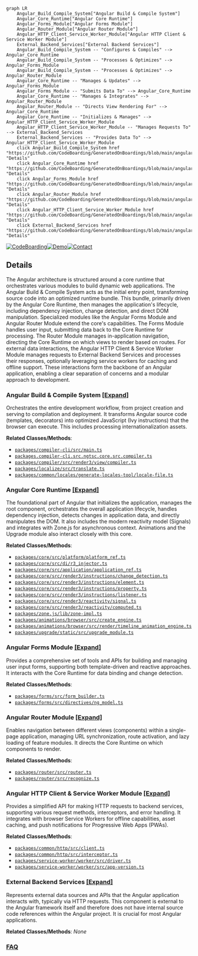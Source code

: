 ```mermaid
graph LR
    Angular_Build_Compile_System["Angular Build & Compile System"]
    Angular_Core_Runtime["Angular Core Runtime"]
    Angular_Forms_Module["Angular Forms Module"]
    Angular_Router_Module["Angular Router Module"]
    Angular_HTTP_Client_Service_Worker_Module["Angular HTTP Client & Service Worker Module"]
    External_Backend_Services["External Backend Services"]
    Angular_Build_Compile_System -- "Configures & Compiles" --> Angular_Core_Runtime
    Angular_Build_Compile_System -- "Processes & Optimizes" --> Angular_Forms_Module
    Angular_Build_Compile_System -- "Processes & Optimizes" --> Angular_Router_Module
    Angular_Core_Runtime -- "Manages & Updates" --> Angular_Forms_Module
    Angular_Forms_Module -- "Submits Data To" --> Angular_Core_Runtime
    Angular_Core_Runtime -- "Manages & Integrates" --> Angular_Router_Module
    Angular_Router_Module -- "Directs View Rendering For" --> Angular_Core_Runtime
    Angular_Core_Runtime -- "Initializes & Manages" --> Angular_HTTP_Client_Service_Worker_Module
    Angular_HTTP_Client_Service_Worker_Module -- "Manages Requests To" --> External_Backend_Services
    External_Backend_Services -- "Provides Data To" --> Angular_HTTP_Client_Service_Worker_Module
    click Angular_Build_Compile_System href "https://github.com/CodeBoarding/GeneratedOnBoardings/blob/main/angular/Angular_Build_Compile_System.md" "Details"
    click Angular_Core_Runtime href "https://github.com/CodeBoarding/GeneratedOnBoardings/blob/main/angular/Angular_Core_Runtime.md" "Details"
    click Angular_Forms_Module href "https://github.com/CodeBoarding/GeneratedOnBoardings/blob/main/angular/Angular_Forms_Module.md" "Details"
    click Angular_Router_Module href "https://github.com/CodeBoarding/GeneratedOnBoardings/blob/main/angular/Angular_Router_Module.md" "Details"
    click Angular_HTTP_Client_Service_Worker_Module href "https://github.com/CodeBoarding/GeneratedOnBoardings/blob/main/angular/Angular_HTTP_Client_Service_Worker_Module.md" "Details"
    click External_Backend_Services href "https://github.com/CodeBoarding/GeneratedOnBoardings/blob/main/angular/External_Backend_Services.md" "Details"
```

[![CodeBoarding](https://img.shields.io/badge/Generated%20by-CodeBoarding-9cf?style=flat-square)](https://github.com/CodeBoarding/GeneratedOnBoardings)[![Demo](https://img.shields.io/badge/Try%20our-Demo-blue?style=flat-square)](https://www.codeboarding.org/demo)[![Contact](https://img.shields.io/badge/Contact%20us%20-%20contact@codeboarding.org-lightgrey?style=flat-square)](mailto:contact@codeboarding.org)

## Details

The Angular architecture is structured around a core runtime that orchestrates various modules to build dynamic web applications. The Angular Build & Compile System acts as the initial entry point, transforming source code into an optimized runtime bundle. This bundle, primarily driven by the Angular Core Runtime, then manages the application's lifecycle, including dependency injection, change detection, and direct DOM manipulation. Specialized modules like the Angular Forms Module and Angular Router Module extend the core's capabilities. The Forms Module handles user input, submitting data back to the Core Runtime for processing. The Router Module manages in-application navigation, directing the Core Runtime on which views to render based on routes. For external data interactions, the Angular HTTP Client & Service Worker Module manages requests to External Backend Services and processes their responses, optionally leveraging service workers for caching and offline support. These interactions form the backbone of an Angular application, enabling a clear separation of concerns and a modular approach to development.

### Angular Build & Compile System [[Expand]](./Angular_Build_Compile_System.md)
Orchestrates the entire development workflow, from project creation and serving to compilation and deployment. It transforms Angular source code (templates, decorators) into optimized JavaScript (Ivy instructions) that the browser can execute. This includes processing internationalization assets.


**Related Classes/Methods**:

- <a href="https://github.com/angular/angular/blob/main/packages/compiler-cli/src/main.ts" target="_blank" rel="noopener noreferrer">`packages/compiler-cli/src/main.ts`</a>
- <a href="https://github.com/angular/angular/blob/main/packages/compiler-cli/src/ngtsc/core/src/compiler.ts" target="_blank" rel="noopener noreferrer">`packages.compiler-cli.src.ngtsc.core.src.compiler.ts`</a>
- <a href="https://github.com/angular/angular/blob/main/packages/compiler/src/render3/view/compiler.ts" target="_blank" rel="noopener noreferrer">`packages/compiler/src/render3/view/compiler.ts`</a>
- <a href="https://github.com/angular/angular/blob/main/packages/localize/src/translate.ts" target="_blank" rel="noopener noreferrer">`packages/localize/src/translate.ts`</a>
- <a href="https://github.com/angular/angular/blob/main/packages/common/locales/generate-locales-tool/locale-file.ts" target="_blank" rel="noopener noreferrer">`packages/common/locales/generate-locales-tool/locale-file.ts`</a>


### Angular Core Runtime [[Expand]](./Angular_Core_Runtime.md)
The foundational part of Angular that initializes the application, manages the root component, orchestrates the overall application lifecycle, handles dependency injection, detects changes in application data, and directly manipulates the DOM. It also includes the modern reactivity model (Signals) and integrates with Zone.js for asynchronous context. Animations and the Upgrade module also interact closely with this core.


**Related Classes/Methods**:

- <a href="https://github.com/angular/angular/blob/main/packages/core/src/platform/platform_ref.ts" target="_blank" rel="noopener noreferrer">`packages/core/src/platform/platform_ref.ts`</a>
- <a href="https://github.com/angular/angular/blob/main/packages/core/src/di/r3_injector.ts" target="_blank" rel="noopener noreferrer">`packages/core/src/di/r3_injector.ts`</a>
- <a href="https://github.com/angular/angular/blob/main/packages/core/src/application/application_ref.ts" target="_blank" rel="noopener noreferrer">`packages/core/src/application/application_ref.ts`</a>
- <a href="https://github.com/angular/angular/blob/main/packages/core/src/render3/instructions/change_detection.ts" target="_blank" rel="noopener noreferrer">`packages/core/src/render3/instructions/change_detection.ts`</a>
- <a href="https://github.com/angular/angular/blob/main/packages/core/src/render3/instructions/element.ts" target="_blank" rel="noopener noreferrer">`packages/core/src/render3/instructions/element.ts`</a>
- <a href="https://github.com/angular/angular/blob/main/packages/core/src/render3/instructions/property.ts" target="_blank" rel="noopener noreferrer">`packages/core/src/render3/instructions/property.ts`</a>
- <a href="https://github.com/angular/angular/blob/main/packages/core/src/render3/instructions/listener.ts" target="_blank" rel="noopener noreferrer">`packages/core/src/render3/instructions/listener.ts`</a>
- <a href="https://github.com/angular/angular/blob/main/packages/core/src/render3/reactivity/signal.ts" target="_blank" rel="noopener noreferrer">`packages/core/src/render3/reactivity/signal.ts`</a>
- <a href="https://github.com/angular/angular/blob/main/packages/core/src/render3/reactivity/computed.ts" target="_blank" rel="noopener noreferrer">`packages/core/src/render3/reactivity/computed.ts`</a>
- <a href="https://github.com/angular/angular/blob/main/packages/zone.js/lib/zone-impl.ts" target="_blank" rel="noopener noreferrer">`packages/zone.js/lib/zone-impl.ts`</a>
- <a href="https://github.com/angular/angular/blob/main/packages/animations/browser/src/create_engine.ts" target="_blank" rel="noopener noreferrer">`packages/animations/browser/src/create_engine.ts`</a>
- <a href="https://github.com/angular/angular/blob/main/packages/animations/browser/src/render/timeline_animation_engine.ts" target="_blank" rel="noopener noreferrer">`packages/animations/browser/src/render/timeline_animation_engine.ts`</a>
- <a href="https://github.com/angular/angular/blob/main/packages/upgrade/static/src/upgrade_module.ts" target="_blank" rel="noopener noreferrer">`packages/upgrade/static/src/upgrade_module.ts`</a>


### Angular Forms Module [[Expand]](./Angular_Forms_Module.md)
Provides a comprehensive set of tools and APIs for building and managing user input forms, supporting both template-driven and reactive approaches. It interacts with the Core Runtime for data binding and change detection.


**Related Classes/Methods**:

- <a href="https://github.com/angular/angular/blob/main/packages/forms/src/form_builder.ts" target="_blank" rel="noopener noreferrer">`packages/forms/src/form_builder.ts`</a>
- <a href="https://github.com/angular/angular/blob/main/packages/forms/src/directives/ng_model.ts" target="_blank" rel="noopener noreferrer">`packages/forms/src/directives/ng_model.ts`</a>


### Angular Router Module [[Expand]](./Angular_Router_Module.md)
Enables navigation between different views (components) within a single-page application, managing URL synchronization, route activation, and lazy loading of feature modules. It directs the Core Runtime on which components to render.


**Related Classes/Methods**:

- <a href="https://github.com/angular/angular/blob/main/packages/router/src/router.ts" target="_blank" rel="noopener noreferrer">`packages/router/src/router.ts`</a>
- <a href="https://github.com/angular/angular/blob/main/packages/router/src/recognize.ts" target="_blank" rel="noopener noreferrer">`packages/router/src/recognize.ts`</a>


### Angular HTTP Client & Service Worker Module [[Expand]](./Angular_HTTP_Client_Service_Worker_Module.md)
Provides a simplified API for making HTTP requests to backend services, supporting various request methods, interceptors, and error handling. It integrates with browser Service Workers for offline capabilities, asset caching, and push notifications for Progressive Web Apps (PWAs).


**Related Classes/Methods**:

- <a href="https://github.com/angular/angular/blob/main/packages/common/http/src/client.ts" target="_blank" rel="noopener noreferrer">`packages/common/http/src/client.ts`</a>
- <a href="https://github.com/angular/angular/blob/main/packages/common/http/src/interceptor.ts" target="_blank" rel="noopener noreferrer">`packages/common/http/src/interceptor.ts`</a>
- <a href="https://github.com/angular/angular/blob/main/packages/service-worker/worker/src/driver.ts" target="_blank" rel="noopener noreferrer">`packages/service-worker/worker/src/driver.ts`</a>
- <a href="https://github.com/angular/angular/blob/main/packages/service-worker/worker/src/app-version.ts" target="_blank" rel="noopener noreferrer">`packages/service-worker/worker/src/app-version.ts`</a>


### External Backend Services [[Expand]](./External_Backend_Services.md)
Represents external data sources and APIs that the Angular application interacts with, typically via HTTP requests. This component is external to the Angular framework itself and therefore does not have internal source code references within the Angular project. It is crucial for most Angular applications.


**Related Classes/Methods**: _None_



### [FAQ](https://github.com/CodeBoarding/GeneratedOnBoardings/tree/main?tab=readme-ov-file#faq)